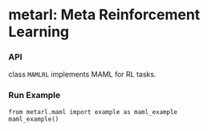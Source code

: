 metarl: Meta Reinforcement Learning
=======================

### API

class `MAMLRL` implements MAML for RL tasks.


### Run Example

```
from metarl.maml import example as maml_example
maml_example()
```
